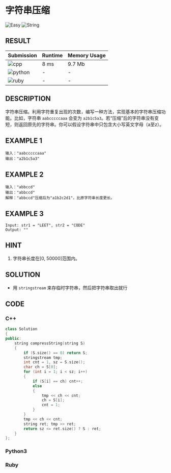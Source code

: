 # 字符串压缩

![Easy](https://img.shields.io/badge/-Easy-5cb85c.svg) ![String](https://img.shields.io/badge/字符串-String-007ec6.svg)

## RESULT

| Submission                                                    | Runtime | Memory Usage |
| ------------------------------------------------------------- | ------- | ------------ |
| ![cpp](https://img.shields.io/badge/cci0106-cpp-f34b7d.svg)   | 8 ms    | 9.7 Mb       |
| ![python](https://img.shields.io/badge/cci0106-py-3572A5.svg) | -       | -            |
| ![ruby](https://img.shields.io/badge/cci0106-rb-701516.svg)   | -       | -            |

## DESCRIPTION

字符串压缩。利用字符重复出现的次数，编写一种方法，实现基本的字符串压缩功能。比如，字符串 `aabcccccaaa` 会变为 `a2b1c5a3`。若“压缩”后的字符串没有变短，则返回原先的字符串。你可以假设字符串中只包含大小写英文字母（a至z）。

## EXAMPLE 1

```plain
输入："aabcccccaaa"
输出："a2b1c5a3"
```

## EXAMPLE 2

```plain
输入："abbccd"
输出："abbccd"
解释："abbccd"压缩后为"a1b2c2d1"，比原字符串长度更长。
```

## EXAMPLE 3

```plain
Input: str1 = "LEET", str2 = "CODE"
Output: ""
```

## HINT

1. 字符串长度在[0, 50000]范围内。

## SOLUTION

* 用 `stringstream` 来存临时字符串，然后把字符串取出就行

## CODE

### C++

```cpp
class Solution
{
public:
    string compressString(string S)
    {
        if (S.size() == 0) return S;
        stringstream tmp;
        int cnt = 1, sz = S.size();
        char ch = S[0];
        for (int i = 1; i < sz; i++)
        {
            if (S[i] == ch) cnt++;
            else
            {
                tmp << ch << cnt;
                ch = S[i];
                cnt = 1;
            }
        }
        tmp << ch << cnt;
        string ret; tmp >> ret;
        return sz <= ret.size() ? S : ret;
    }
};
```

### Python3


### Ruby

